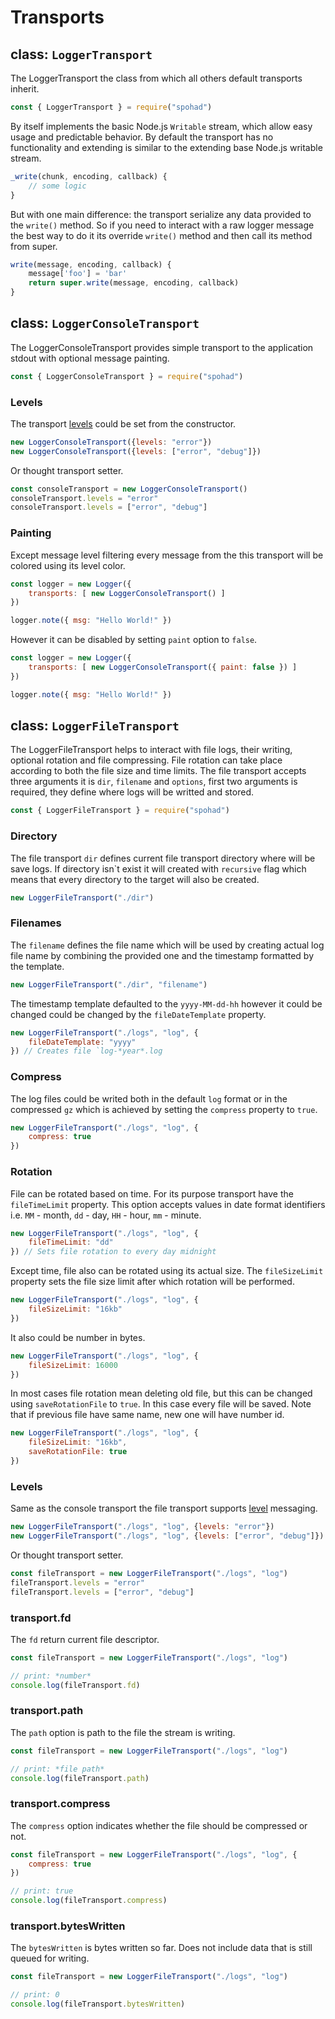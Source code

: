 [levels]: https://github.com/spohad/spohad/blob/main/docs/levels.md

# Transports

## class: `LoggerTransport`

The LoggerTransport the class from which all others default transports inherit. 

```js
const { LoggerTransport } = require("spohad")
```

By itself implements the basic Node.js `Writable` stream, which allow easy usage and predictable behavior. By default the transport has no functionality and extending is similar to the extending base Node.js writable stream.

```js
_write(chunk, encoding, callback) {
    // some logic
}
```

But with one main difference: the transport serialize any data provided to the `write()` method. So if you need to interact with a raw logger message the best way to do it its override `write()` method and then call its method from super.

```js
write(message, encoding, callback) {
    message['foo'] = 'bar'
    return super.write(message, encoding, callback)
}
```

## class: `LoggerConsoleTransport` 

The LoggerConsoleTransport provides simple transport to the application stdout with optional message painting. 

```js
const { LoggerConsoleTransport } = require("spohad")
```

### Levels

The transport [levels][levels] could be set from the constructor.

```js
new LoggerConsoleTransport({levels: "error"})
new LoggerConsoleTransport({levels: ["error", "debug"]})
```

Or thought transport setter.

```js
const consoleTransport = new LoggerConsoleTransport() 
consoleTransport.levels = "error"
consoleTransport.levels = ["error", "debug"]
```

### Painting

Except message level filtering every message from the this transport will be colored using its level color.

```js
const logger = new Logger({ 
	transports: [ new LoggerConsoleTransport() ] 
})

logger.note({ msg: "Hello World!" }) 
```

However it can be disabled by setting `paint` option to `false`.

```js
const logger = new Logger({ 
	transports: [ new LoggerConsoleTransport({ paint: false }) ] 
})

logger.note({ msg: "Hello World!" }) 
```

## class: `LoggerFileTransport`

The LoggerFileTransport helps to interact with file logs, their writing, optional rotation and file compressing. File rotation can take place according to both the file size and time limits. The file transport accepts three arguments it is `dir`, `filename` and `options`, first two arguments is required, they define where logs will be writted and stored.

```js
const { LoggerFileTransport } = require("spohad")
```

### Directory

The file transport `dir` defines current file transport directory where will be save logs. If directory isn\`t exist it will created with `recursive` flag which means that every directory to the target will also be created.

```js
new LoggerFileTransport("./dir")
```

### Filenames

The `filename` defines the file name which will be used by creating actual log file name by combining the provided one and the timestamp formatted by the template.

```js
new LoggerFileTransport("./dir", "filename")
```

The timestamp template defaulted to the `yyyy-MM-dd-hh` however it could be changed could be changed by the `fileDateTemplate` property. 

```js 
new LoggerFileTransport("./logs", "log", { 
	fileDateTemplate: "yyyy" 
}) // Creates file `log-*year*.log
```

### Compress

The log files could be writed both in the default `log` format or in the compressed `gz` which is achieved by setting the `compress` property to `true`.

```js
new LoggerFileTransport("./logs", "log", {
	compress: true
})
```

### Rotation

File can be rotated based on time. For its purpose transport have the `fileTimeLimit` property. This option accepts values in date format identifiers i.e. `MM` - month, `dd` - day, `HH` - hour, `mm` - minute.

```js
new LoggerFileTransport("./logs", "log", {
	fileTimeLimit: "dd"
}) // Sets file rotation to every day midnight
```

Except time, file also can be rotated using its actual size. The `fileSizeLimit` property sets the file size limit after which rotation will be performed. 

```js
new LoggerFileTransport("./logs", "log", {
	fileSizeLimit: "16kb" 
})
```
It also could be number in bytes.

```js
new LoggerFileTransport("./logs", "log", {
	fileSizeLimit: 16000
})
```

In most cases file rotation mean deleting old file, but this can be changed using `saveRotationFile` to `true`. In this case every file will be saved. Note that if previous file have same name, new one will have number id. 

```js
new LoggerFileTransport("./logs", "log", {
	fileSizeLimit: "16kb",
	saveRotationFile: true
})
```

### Levels

Same as the console transport the file transport supports [level][levels] messaging.

```js
new LoggerFileTransport("./logs", "log", {levels: "error"})
new LoggerFileTransport("./logs", "log", {levels: ["error", "debug"]})
```

Or thought transport setter.

```js
const fileTransport = new LoggerFileTransport("./logs", "log") 
fileTransport.levels = "error"
fileTransport.levels = ["error", "debug"]
```

### transport.fd

The `fd` return current file descriptor.

```js
const fileTransport = new LoggerFileTransport("./logs", "log") 

// print: *number*
console.log(fileTransport.fd)
```

### transport.path

The `path` option is path to the file the stream is writing.

```js
const fileTransport = new LoggerFileTransport("./logs", "log") 

// print: *file path*
console.log(fileTransport.path)
```

### transport.compress

The `compress` option indicates whether the file should be compressed or not.

```js
const fileTransport = new LoggerFileTransport("./logs", "log", {
	compress: true
}) 

// print: true
console.log(fileTransport.compress)
```

### transport.bytesWritten

The `bytesWritten` is bytes written so far. Does not include data that is still queued for writing.

```js
const fileTransport = new LoggerFileTransport("./logs", "log") 

// print: 0
console.log(fileTransport.bytesWritten)
```